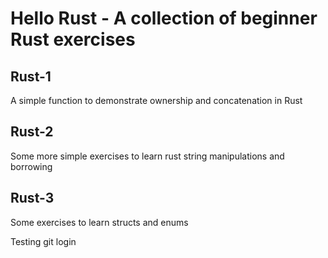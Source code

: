 # Hello Rust - A collection of beginner Rust exercises

## Rust-1
A simple function to demonstrate ownership and concatenation in Rust

## Rust-2
Some more simple exercises to learn rust string manipulations and borrowing

## Rust-3
Some exercises to learn structs and enums

Testing git login
